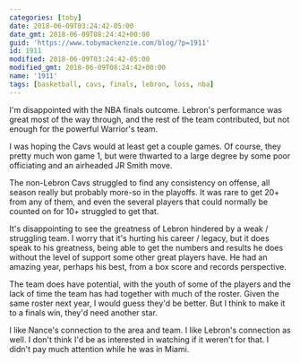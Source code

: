 ```yaml
---
categories: [toby]
date: 2018-06-09T03:24:42-05:00
date_gmt: 2018-06-09T08:24:42+00:00
guid: 'https://www.tobymackenzie.com/blog/?p=1911'
id: 1911
modified: 2018-06-09T03:24:42-05:00
modified_gmt: 2018-06-09T08:24:42+00:00
name: '1911'
tags: [basketball, cavs, finals, lebron, loss, nba]
---
```


I'm disappointed with the NBA finals outcome.<!--more-->  Lebron's performance was great most of the way through, and the rest of the team contributed, but not enough for the powerful Warrior's team.

I was hoping the Cavs would at least get a couple games.  Of course, they pretty much won game 1, but were thwarted to a large degree by some poor officiating and an airheaded JR Smith move.

The non-Lebron Cavs struggled to find any consistency on offense, all season really but probably more-so in the playoffs.  It was rare to get 20+ from any of them, and even the several players that could normally be counted on for 10+ struggled to get that.

It's disappointing to see the greatness of Lebron hindered by a weak / struggling team.  I worry that it's hurting his career / legacy, but it does speak to his greatness, being able to get the numbers and results he does without the level of support some other great players have.  He had an amazing year, perhaps his best, from a box score and records perspective.

The team does have potential, with the youth of some of the players and the lack of time the team has had together with much of the roster.  Given the same roster next year, I would guess they'd be better.  But I think to make it to a finals win, they'd need another star.

I like Nance's connection to the area and team.  I like Lebron's connection as well.  I don't think I'd be as interested in watching if it weren't for that.  I didn't pay much attention while he was in Miami.

